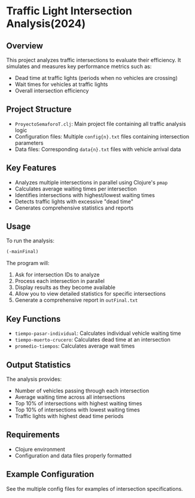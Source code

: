 # Traffic Light Intersection Analysis(2024)

## Overview
This project analyzes traffic intersections to evaluate their efficiency. It simulates and measures key performance metrics such as:

- Dead time at traffic lights (periods when no vehicles are crossing)
- Wait times for vehicles at traffic lights
- Overall intersection efficiency

## Project Structure
- `ProyectoSemaforoT.clj`: Main project file containing all traffic analysis logic
- Configuration files: Multiple `config{n}.txt` files containing intersection parameters
- Data files: Corresponding `data{n}.txt` files with vehicle arrival data

## Key Features
- Analyzes multiple intersections in parallel using Clojure's `pmap`
- Calculates average waiting times per intersection
- Identifies intersections with highest/lowest waiting times
- Detects traffic lights with excessive "dead time"
- Generates comprehensive statistics and reports

## Usage
To run the analysis:

```clojure
(-mainFinal)
```

The program will:

1. Ask for intersection IDs to analyze
2. Process each intersection in parallel
3. Display results as they become available
4. Allow you to view detailed statistics for specific intersections
5. Generate a comprehensive report in `outFinal.txt`

## Key Functions
- `tiempo-pasar-individual`: Calculates individual vehicle waiting time
- `tiempo-muerto-crucero`: Calculates dead time at an intersection
- `promedio-tiempos`: Calculates average wait times

## Output Statistics
The analysis provides:

- Number of vehicles passing through each intersection
- Average waiting time across all intersections
- Top 10% of intersections with highest waiting times
- Top 10% of intersections with lowest waiting times
- Traffic lights with highest dead time periods

## Requirements
- Clojure environment
- Configuration and data files properly formatted

## Example Configuration
See the multiple config files for examples of intersection specifications.